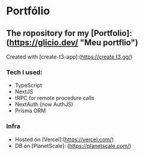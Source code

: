 # Portfólio

## The ropository for my [Portfolio]:(https://glicio.dev/ "Meu portflio")

Created with [create-t3-app]:(https://create.t3.gg/)

### Tech I used:
- TypeScript
- NextJS
- tRPC for remote procedure calls
- NextAuth (now AuthJS)
- Prisma ORM

### Infra
- Hosted on [Vercel]:(https://vercel.com/)
- DB on [PlanetScale]: (https://planetscale.com/)
